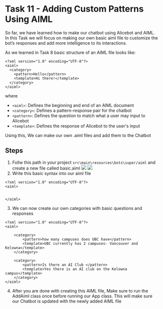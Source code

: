 # Task 11 - Adding Custom Patterns Using AIML

So far, we have learned how to make our chatbot using Alicebot and AIML. In this Task we will focus on making our own basic aiml file to customize the bot’s responses and add more intelligence to its interactions.

As we learned in Task 8 basic structure of an AIML file looks like:
```
<?xml version="1.0" encoding="UTF-8"?>
<aiml>
  <category>
    <pattern>Hello</pattern>
    <template>Hi there!</template>
  </category>
</aiml>
```
where
- `<aiml>`: Defines the beginning and end of an AIML document
- `<category>`: Defines a pattern-response pair for the chatbot
- `<pattern>`: Defines the question to match what a user may input to Alicebot
- `<template>`: Defines the response of Alicebot to the user's input


Using this, We can make our own .aiml files and add them to the Chatbot

## Steps
1) Follw this path in your project `src\main\resources\bots\super/aiml` and create a new file called basic.aiml
![](/images/task11_img1.png)
![](/images/task11_img2.png)
2) Write this basic syntax into our aiml file
```
<?xml version="1.0" encoding="UTF-8"?>
<aiml>


</aiml>

```
3) We can now create our own categories with basic questions and responses
```
<?xml version="1.0" encoding="UTF-8"?>
<aiml>

    <category>
        <pattern>how many campuses does UBC have</pattern>
        <template>UBC currently has 2 campuses- Vancouver and Kelowna</template>
    </category>

    <category>
        <pattern>Is there an AI Club </pattern>
        <template>Yes there is an AI club on the Kelowna campus</template>
    </category>
</aiml>

```
4) After you are done with creating this AIML file, Make sure to run the AddAiml class once before running our App class. This will make sure our Chatbot is updated with the newly added AIML file



